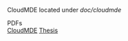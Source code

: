 CloudMDE located under _doc/cloudmde_

PDFs  
[CloudMDE](http://eirikb.github.com/cloudml/doc/cloudmde.pdf)
[Thesis](http://eirikb.github.com/cloudml/doc/thesis.pdf)
